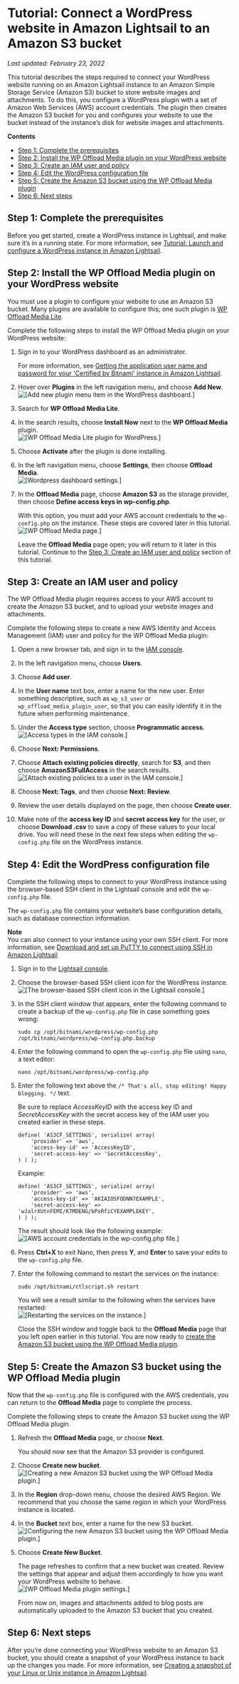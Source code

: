 # Tutorial: Connect a WordPress website in Amazon Lightsail to an Amazon S3 bucket<a name="amazon-lightsail-connecting-wordpress-to-amazon-s3"></a>

 *Last updated: February 23, 2022* 

This tutorial describes the steps required to connect your WordPress website running on an Amazon Lightsail instance to an Amazon Simple Storage Service \(Amazon S3\) bucket to store website images and attachments\. To do this, you configure a WordPress plugin with a set of Amazon Web Services \(AWS\) account credentials\. The plugin then creates the Amazon S3 bucket for you and configures your website to use the bucket instead of the instance’s disk for website images and attachments\.

**Contents**
+ [Step 1: Complete the prerequisites](#connect-wordpress-to-s3-prerequisites)
+ [Step 2: Install the WP Offload Media plugin on your WordPress website](#install-wp-offload-media-on-wordpress)
+ [Step 3: Create an IAM user and policy](#create-iam-user-and-policy-for-wordpress)
+ [Step 4: Edit the WordPress configuration file](#edit-the-wp-config-file-for-s3-bucket)
+ [Step 5: Create the Amazon S3 bucket using the WP Offload Media plugin](#create-the-amazon-s3-bucket)
+ [Step 6: Next steps](#connect-wordpress-to-s3-prerequisites-next-steps)

## Step 1: Complete the prerequisites<a name="connect-wordpress-to-s3-prerequisites"></a>

Before you get started, create a WordPress instance in Lightsail, and make sure it’s in a running state\. For more information, see [Tutorial: Launch and configure a WordPress instance in Amazon Lightsail](amazon-lightsail-tutorial-launching-and-configuring-wordpress.md)\.

## Step 2: Install the WP Offload Media plugin on your WordPress website<a name="install-wp-offload-media-on-wordpress"></a>

You must use a plugin to configure your website to use an Amazon S3 bucket\. Many plugins are available to configure this; one such plugin is [WP Offload Media Lite](https://wordpress.org/plugins/amazon-s3-and-cloudfront/)\.

Complete the following steps to install the WP Offload Media plugin on your WordPress website:

1. Sign in to your WordPress dashboard as an administrator\.

   For more information, see [Getting the application user name and password for your 'Certified by Bitnami' instance in Amazon Lightsail](log-in-to-your-bitnami-application-running-on-amazon-lightsail.md)\.

1. Hover over **Plugins** in the left navigation menu, and choose **Add New**\.  
![\[Add new plugin menu item in the WordPress dashboard.\]](https://d9yljz1nd5001.cloudfront.net/en_us/1490b6b36a8ed9d4b2232825b79c8222/images/amazon-lightsail-wordpress-add-new-plugin-menu.png)

1. Search for **WP Offload Media Lite**\.

1. In the search results, choose **Install Now** next to the **WP Offload Media** plugin\.  
![\[WP Offload Media Lite plugin for WordPress.\]](https://d9yljz1nd5001.cloudfront.net/en_us/1490b6b36a8ed9d4b2232825b79c8222/images/amazon-lightsail-wp-offload-media-plugin.png)

1. Choose **Activate** after the plugin is done installing\.

1. In the left navigation menu, choose **Settings**, then choose **Offload Media**\.  
![\[Wordpress dashboard settings.\]](https://d9yljz1nd5001.cloudfront.net/en_us/1490b6b36a8ed9d4b2232825b79c8222/images/amazon-lightsail-offload-media-menu.png)

1. In the **Offload Media** page, choose **Amazon S3** as the storage provider, then choose **Define access keys in wp\-config\.php**\.

   With this option, you must add your AWS account credentials to the `wp-config.php` on the instance\. These steps are covered later in this tutorial\.  
![\[WP Offload Media page.\]](https://d9yljz1nd5001.cloudfront.net/en_us/1490b6b36a8ed9d4b2232825b79c8222/images/amazon-lightsail-offload-media-configuration.png)

   Leave the **Offload Media** page open; you will return to it later in this tutorial\. Continue to the [Step 3: Create an IAM user and policy](#create-iam-user-and-policy-for-wordpress) section of this tutorial\.

## Step 3: Create an IAM user and policy<a name="create-iam-user-and-policy-for-wordpress"></a>

The WP Offload Media plugin requires access to your AWS account to create the Amazon S3 bucket, and to upload your website images and attachments\.

Complete the following steps to create a new AWS Identity and Access Management \(IAM\) user and policy for the WP Offload Media plugin:

1. Open a new browser tab, and sign in to the [IAM console](https://console.aws.amazon.com/iam/)\.

1. In the left navigation menu, choose **Users**\.

1. Choose **Add user**\.

1. In the **User name** text box, enter a name for the new user\. Enter something descriptive, such as `wp_s3_user` or `wp_offload_media_plugin_user`, so that you can easily identify it in the future when performing maintenance\.

1. Under the **Access type** section, choose **Programmatic access**\.  
![\[Access types in the IAM console.\]](https://d9yljz1nd5001.cloudfront.net/en_us/1490b6b36a8ed9d4b2232825b79c8222/images/amazon-lightsail-iam-user-programmatic-access.png)

1. Choose **Next: Permissions**\.

1. Choose **Attach existing policies directly**, search for **S3**, and then choose **AmazonS3FullAccess** in the search results\.  
![\[Attach existing policies to a user in the IAM console.\]](https://d9yljz1nd5001.cloudfront.net/en_us/1490b6b36a8ed9d4b2232825b79c8222/images/amazon-lightsail-iam-user-attach-existing-policies.png)

1. Choose **Next: Tags**, and then choose **Next: Review**\.

1. Review the user details displayed on the page, then choose **Create user**\.

1. Make note of the **access key ID** and **secret access key** for the user, or choose **Download \.csv** to save a copy of these values to your local drive\. You will need these in the next few steps when editing the `wp-config.php` file on the WordPress instance\.

## Step 4: Edit the WordPress configuration file<a name="edit-the-wp-config-file-for-s3-bucket"></a>

Complete the following steps to connect to your WordPress instance using the browser\-based SSH client in the Lightsail console and edit the `wp-config.php` file\.

The `wp-config.php` file contains your website’s base configuration details, such as database connection information\.

**Note**  
You can also connect to your instance using your own SSH client\. For more information, see [Download and set up PuTTY to connect using SSH in Amazon Lightsail](lightsail-how-to-set-up-putty-to-connect-using-ssh.md)

1. Sign in to the [Lightsail console](https://lightsail.aws.amazon.com/)\.

1. Choose the browser\-based SSH client icon for the WordPress instance\.  
![\[The browser-based SSH client icon in the Lightsail console.\]](https://d9yljz1nd5001.cloudfront.net/en_us/1490b6b36a8ed9d4b2232825b79c8222/images/amazon-lightsail-wordpress-browser-based-ssh-client.png)

1. In the SSH client window that appears, enter the following command to create a backup of the `wp-config.php` file in case something goes wrong:

   ```
   sudo cp /opt/bitnami/wordpress/wp-config.php /opt/bitnami/wordpress/wp-config.php.backup
   ```

1. Enter the following command to open the `wp-config.php` file using `nano`, a text editor:

   ```
   nano /opt/bitnami/wordpress/wp-config.php
   ```

1. Enter the following text above the `/* That's all, stop editing! Happy blogging. */` text\.

   Be sure to replace *AccessKeyID* with the access key ID and *SecretAccessKey* with the secret access key of the IAM user you created earlier in these steps\.

   ```
   define( 'AS3CF_SETTINGS', serialize( array(
       'provider' => 'aws',
       'access-key-id' => 'AccessKeyID',
       'secret-access-key' => 'SecretAccessKey',
   ) ) );
   ```

   Example:

   ```
   define( 'AS3CF_SETTINGS', serialize( array(
       'provider' => 'aws',
       'access-key-id' => 'AKIAIOSFODNN7EXAMPLE',
       'secret-access-key' => 'wJalrXUtnFEMI/K7MDENG/bPxRfiCYEXAMPLEKEY',
   ) ) );
   ```

   The result should look like the following example:  
![\[AWS account credentials in the wp-config.php file.\]](https://d9yljz1nd5001.cloudfront.net/en_us/1490b6b36a8ed9d4b2232825b79c8222/images/amazon-lightsail-ssh-wp-config-s3-bucket.png)

1. Press **Ctrl\+X** to exit Nano, then press **Y**, and **Enter** to save your edits to the `wp-config.php` file\.

1. Enter the following command to restart the services on the instance:

   ```
   sudo /opt/bitnami/ctlscript.sh restart
   ```

   You will see a result similar to the following when the services have restarted:  
![\[Restarting the services on the instance.\]](https://d9yljz1nd5001.cloudfront.net/en_us/1490b6b36a8ed9d4b2232825b79c8222/images/amazon-lightsail-ssh-restart-services-bitnami.png)

   Close the SSH window and toggle back to the **Offload Media** page that you left open earlier in this tutorial\. You are now ready to [create the Amazon S3 bucket using the WP Offload Media plugin](#create-the-amazon-s3-bucket)\.

## Step 5: Create the Amazon S3 bucket using the WP Offload Media plugin<a name="create-the-amazon-s3-bucket"></a>

Now that the `wp-config.php` file is configured with the AWS credentials, you can return to the **Offload Media** page to complete the process\.

Complete the following steps to create the Amazon S3 bucket using the WP Offload Media plugin\.

1. Refresh the **Offload Media** page, or choose **Next**\.

   You should now see that the Amazon S3 provider is configured\.

1. Choose **Create new bucket**\.  
![\[Creating a new Amazon S3 bucket using the WP Offload Media plugin.\]](https://d9yljz1nd5001.cloudfront.net/en_us/1490b6b36a8ed9d4b2232825b79c8222/images/amazon-lightsail-offload-media-create-new-bucket.png)

1. In the **Region** drop\-down menu, choose the desired AWS Region\. We recommend that you choose the same region in which your WordPress instance is located\.

1. In the **Bucket** text box, enter a name for the new S3 bucket\.  
![\[Configuring the new Amazon S3 bucket using the WP Offload Media plugin.\]](https://d9yljz1nd5001.cloudfront.net/en_us/1490b6b36a8ed9d4b2232825b79c8222/images/amazon-lightsail-offload-media-bucket-configuration.png)

1. Choose **Create New Bucket**\.

   The page refreshes to confirm that a new bucket was created\. Review the settings that appear and adjust them accordingly to how you want your WordPress website to behave\.  
![\[WP Offload Media plugin settings.\]](https://d9yljz1nd5001.cloudfront.net/en_us/1490b6b36a8ed9d4b2232825b79c8222/images/amazon-lightsail-offload-media-settings-saved.png)

   From now on, images and attachments added to blog posts are automatically uploaded to the Amazon S3 bucket that you created\.

## Step 6: Next steps<a name="connect-wordpress-to-s3-prerequisites-next-steps"></a>

After you’re done connecting your WordPress website to an Amazon S3 bucket, you should create a snapshot of your WordPress instance to back up the changes you made\. For more information, see [Creating a snapshot of your Linux or Unix instance in Amazon Lightsail](lightsail-how-to-create-a-snapshot-of-your-instance.md)\.